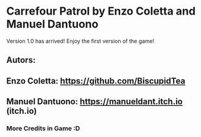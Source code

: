 # Carrefour Patrol by Enzo Coletta and Manuel Dantuono

Version 1.0 has arrived! Enjoy the first version of the game!

## Autors:
## Enzo Coletta: https://github.com/BiscupidTea
## Manuel Dantuono: https://manueldant.itch.io (itch.io)

### More Credits in Game :D
